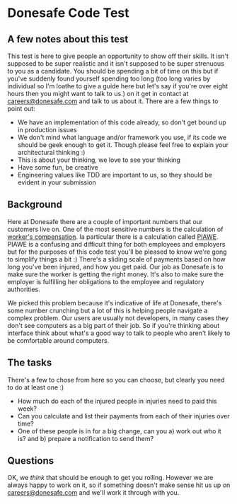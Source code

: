 # Donesafe Code Test

## A few notes about this test
This test is here to give people an opportunity to show off their skills.  It isn't supposed to be super realistic and it isn't supposed to be super strenuous to you as a candidate.   You should be spending a bit of time on this but if you've suddenly found yourself spending too long (too long varies by individual so I'm loathe to give a guide here but let's say if you're over eight hours then you might want to talk to us.) on it get in contact at <careers@donesafe.com> and talk to us about it.  There are a few things to point out:
* We have an implementation of this code already, so don't get bound up in production issues
* We don't mind what language and/or framework you use, if its code we should be geek enough to get it.  Though please feel free to explain your architectural thinking :)
* This is about your thinking, we love to see your thinking
* Have some fun, be creative
* Engineering values like TDD are important to us, so they should be evident in your submission


## Background
Here at Donesafe there are a couple of important numbers that our customers live on.  One of the most sensitive numbers is the calculation of [worker's compensation][1].  Ia particular there is a calculation called [PIAWE][2].  PIAWE is a confusing and difficult thing for both employees and employers but for the purposes of this code test you'll be pleased to know we're gong to simplify things a bit :)  There's a sliding scale of payments based on how long you've been injured, and how you get paid.  Our job as Donesafe is to make sure the worker is getting the right money.  It's also to make sure the employer is fulfilling her obligations to the employee and regulatory authorities.

We picked this problem because it's indicative of life at Donesafe, there's some number crunching but a lot of this is helping people navigate a complex problem.  Our users are usually not developers, in many cases they don't see computers as a big part of their job.  So if you're thinking about interface think about what's a good way to talk to people who aren't likely to be comfortable around computers.

## The tasks
There's a few to chose from here so you can choose, but clearly you need to do at least one :)

* How much do each of the injured people in injuries need to paid this week?
* Can you calculate and list their payments from each of their injuries over time?
* One of these people is in for a big change, can you a) work out who it is? and b) prepare a notification to send them?

## Questions
OK, we *think* that should be enough to get you rolling.  However we are always happy to work on it, so if something doesn't make sense hit us up on <careers@donesafe.com> and we'll work it through with you.

[1]: https://www.fairwork.gov.au/leave/workers-compensation "Fairwork Australia Workers Compensation Page"
[2]: http://www.worksafe.vic.gov.au/injury-and-claims/compensation-and-entitlements/weekly-payments-and-current-work-capacity
